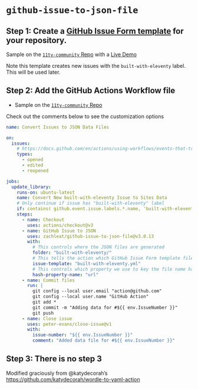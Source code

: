 # `github-issue-to-json-file`

## Step 1: Create a [GitHub Issue Form template](https://docs.github.com/en/communities/using-templates-to-encourage-useful-issues-and-pull-requests/syntax-for-issue-forms) for your repository.

Sample on the [`11ty-community` Repo](https://github.com/11ty/11ty-community/blob/main/.github/ISSUE_TEMPLATE/built-with-eleventy.yml) with a [Live Demo](https://github.com/11ty/11ty-community/issues/new?assignees=&labels=built-with-eleventy&template=built-with-eleventy.yml&title=%5BBuilt+with+Eleventy%5D+I+built+something%21)

Note this template creates new issues with the `built-with-eleventy` label. This will be used later.

## Step 2: Add the GitHub Actions Workflow file

* Sample on the [`11ty-community` Repo](https://github.com/11ty/11ty-community/blob/main/.github/workflows/issue-to-data-file.yml)

Check out the comments below to see the customization options

```yml
name: Convert Issues to JSON Data Files

on:
  issues:
    # https://docs.github.com/en/actions/using-workflows/events-that-trigger-workflows#issues
    types:
      - opened
      - edited
      - reopened

jobs:
  update_library:
    runs-on: ubuntu-latest
    name: Convert New built-with-eleventy Issue to Sites Data
    # Only continue if issue has "built-with-eleventy" label
    if: contains( github.event.issue.labels.*.name, 'built-with-eleventy')
    steps:
      - name: Checkout
        uses: actions/checkout@v3
      - name: GitHub Issue to JSON
        uses: zachleat/github-issue-to-json-file@v3.0.13
        with:
          # This controls where the JSON files are generated
          folder: "built-with-eleventy/"
          # This tells the action which GitHub Issue Form template file to use
          issue-template: "built-with-eleventy.yml"
          # This controls which property we use to key the file name hash off of (values should be unique in your data set)
          hash-property-name: "url"
      - name: Commit files
        run: |
          git config --local user.email "action@github.com"
          git config --local user.name "GitHub Action"
          git add *
          git commit -m "Adding data for #${{ env.IssueNumber }}"
          git push
      - name: Close issue
        uses: peter-evans/close-issue@v1
        with:
          issue-number: "${{ env.IssueNumber }}"
          comment: "Added data file for #${{ env.IssueNumber }}"
```

## Step 3: There is no step 3

Modified graciously from @katydecorah’s https://github.com/katydecorah/wordle-to-yaml-action